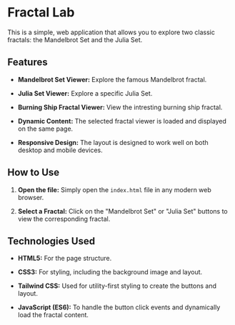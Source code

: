 


# Fractal Lab

This is a simple, web application that allows you to explore two classic fractals: the Mandelbrot Set and the Julia Set.

## Features

-   **Mandelbrot Set Viewer:** Explore the famous Mandelbrot fractal.
    
-   **Julia Set Viewer:** Explore a specific Julia Set.

-   **Burning Ship Fractal Viewer:** View the intresting burning ship fractal.
    
-   **Dynamic Content:** The selected fractal viewer is loaded and displayed on the same page.
    
-   **Responsive Design:** The layout is designed to work well on both desktop and mobile devices.
    

## How to Use

1.  **Open the file:** Simply open the `index.html` file in any modern web browser.
    
2.  **Select a Fractal:** Click on the "Mandelbrot Set" or "Julia Set" buttons to view the corresponding fractal.
    

## Technologies Used

-   **HTML5:** For the page structure.
    
-   **CSS3:** For styling, including the background image and layout.
    
-   **Tailwind CSS:** Used for utility-first styling to create the buttons and layout.
    
-   **JavaScript (ES6):** To handle the button click events and dynamically load the fractal content.
